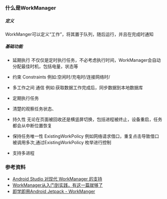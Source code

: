 ### 什么是WorkManager
##### 定义
  WorkManger可以定义“工作”，将其置于队列，随后运行，并且在完成时通知

##### 基础功能
- 延期执行
      不仅仅是定时执行任务，不必考虑执行时间，WorkManager会自动分配最佳时机，包括电量，状态等
- 约束 Constraints
      例如:空闲时/充电时/连接网络时/
- 多工作之间 通信
      例如:获取数据工作完成后，同步数据到本地数据库
- 定期执行任务

- 清楚的观察任务状态、

- 持久性
      无论在页面被回收还是横竖屏切换，包括进程被终止，设备重启，任务都会从中断位置恢复

- 保持任务唯一性 ExistingWorkPolicy
      例如网络请求借口，重复点击导致借口被调用多次,通过ExistingWorkPolicy 枚举进行控制
- 支持多进程

### 参考资料
- [Android Studio 对现代 WorkManager 的支持](https://www.bilibili.com/video/BV1tS4y1F7Bc?p=1&share_medium=iphone&share_plat=ios&share_source=WEIXIN&share_tag=s_i&timestamp=1646407852&unique_k=Usz3RNA)
- [WorkManager从入门到实践，有这一篇就够了](https://segmentfault.com/a/1190000020077800)
- [即学即用Android Jetpack - WorkManger](https://www.jianshu.com/p/68e720b8a939)
